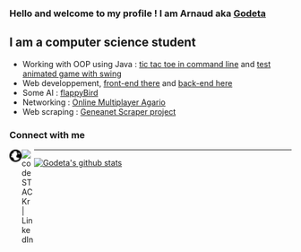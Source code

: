 ### Hello and welcome to my profile ! I am Arnaud aka [Godeta][CV_website]

## I am a computer science student
- Working with OOP using Java : [tic tac toe in command line][Gobblet-Gobblers] and [test animated game with swing][javaFirstAnimation] 
- Web developpement, [front-end there][front] and [back-end here][back]
- Some AI : [flappyBird ][flappy]
- Networking : [Online Multiplayer Agario ][agario]
- Web scraping : [Geneanet Scraper project ][geneanet]

### Connect with me

[<img align="left" alt="codeSTACKr.com" width="22px" src="https://raw.githubusercontent.com/iconic/open-iconic/master/svg/globe.svg" />][CV_website]
[<img align="left" alt="codeSTACKr | LinkedIn" width="22px" src="https://cdn.jsdelivr.net/npm/simple-icons@v3/icons/linkedin.svg" />][linkedin]


---
[![Godeta's github stats](https://github-readme-stats.vercel.app/api?username=Godeta&show_icons=true&theme=dracula)](https://github.com/Godeta/github-readme-stats)

[CV_website]: https://eportfolio.unicaen.fr/mahara/htdocs/user/arnaud-godet/presentation-v-0
[linkedin]: https://www.linkedin.com/in/arnaud-godet-b633021a6/
[Gobblet-Gobblers]: https://github.com/Godeta/Gobblet-Gobblers-Java
[front]: https://github.com/Godeta/WellDesignedWebsites
[back]: https://github.com/Godeta/NodeJS_WeatherLocation
[flappy]: https://github.com/Godeta/FlappyBird-JS
[agario]: https://github.com/Godeta/Agario_JS_multi
[geneanet]: https://github.com/Godeta/Geneanet_toGedcom_webScraping
[javaFirstAnimation]: https://github.com/Godeta/JavaFirstAnimation
